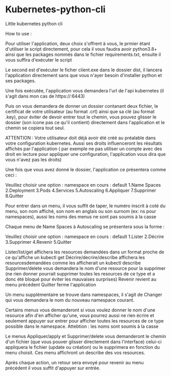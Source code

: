 # Kubernetes-python-cli
Little kubernetes python cli

How to use : 

Pour utiliser l'application, deux choix s'offrent à vous, le prmier étant d'utiliser le script directement, pour cela il vous faudra avoir python3.8+ ainsi que les packages nommés dans le fichier requirements.txt, ensuite il vous suffira d'exécuter le script

Le second est d'exécuter le ficher client.exe dans le dossier dist, il lancera l'application directement sans que vous n'ayer besoin d'installer python et ses packages.

Une fois exécutée, l'application vous demandera l'url de l'api kubernetes (il s'agit dans mon cas de https://<ip-du-master-kube>:6443)

Puis on vous demandera de donner un dossier contanant deux fichier, le certificat de votre utilisateur (au format .crt) ainsi que sa clé (au format .key), pour éviter de devoir entrer tout le chemin, vous pouvez glisser le dossier (son icone pas ce qu'il contient) directement dans l'application et le chemin se copiera tout seul.

ATTENTION : Votre utilisateur doit déjà avoir été créé au préalable dans votre configuration kubernetes. Aussi ses droits influenceront les résultats affichés par l'application ( par exemple ne pas utiliser un compte avec des droit en lecture pour appliquer une configuration, l'application vous dira que vous n'avez pas les droits)

Une fois que vous avez donné le dossier, l'application ce présentera comme ceci :

Veuillez choisir une option :
                        namespace en cours : default
1.Name Spaces
2.Deployment
3.Pods
4.Services
5.Autoscaling
6.Appliquer
7.Supprimer
8.Quitter

Pour entrer dans un menu, il vous suffit de taper, le numéro inscrit à coté du menu, son nom affiché, son nom en anglais ou son surnom (ex: ns pour namespaces), aussi les noms des menus ne sont pas soumis à la casse

Chaque menu de Name Spaces à Autoscaling se présentera sous la forme :

Veuillez choisir une option :
                        namespace en cours : default
1.Lister
2.Décrire
3.Supprimer
4.Revenir
5.Quitter



Lister/list/get affichera les resources demandées dans un format proche de ce qu'affiche un kubectl get
Décrire/decrire/describe affichera les resourcesdemandées comme les afficherait un kubectl describe
Supprimer/delete vous demandera le nom d'une resource pour la supprimer (ne rien donner pourrait supprimer toutes les resources de ce type et a donc été bloqué pour éviter les mauvaises surprises)
Revenir revient au menu précédent
Quitter ferme l'application

Un menu supplémentaire se trouve dans namespaces, il s'agit de Changer qui vous demandera le nom du nouveau namespace courant.

Certains menus vous demanderont si vous voulez donner le nom d'une resource afin d'en afficher qu'une, vous pourrez aussi ne rien écrire et seulement appuyer sur entrer pour afficher toutes les resources de ce type possible dans le namespace. Attebtion : les noms sont soumis à la casse


Le menus Appliquer/apply et Supprimer/delete vous demanderont le chemin d'un fichier (que vous pouver glisser directement dans l'interface) celui-ci appliquera le fichier (update ou création) ou le supprimera en fonction du menu choisit. Ces menu affichront un describe des vos resources.


Après chaque action, un retour sera envoyé pour revenir au menu précédent il vous suffit d'appuyer sur entrée. 
